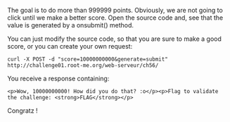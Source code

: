 The goal is to do more than 999999 points. Obviously, we are not going to click until we make a better score. Open the source code and, see that the value is generated by a onsubmit() method.

You can just modify the source code, so that you are sure to make a good score, or you can create your own request:

```
curl -X POST -d "score=10000000000&generate=submit" http://challenge01.root-me.org/web-serveur/ch56/
```

You receive a response containing:

```
<p>Wow, 10000000000! How did you do that? :o</p><p>Flag to validate the challenge: <strong>FLAG</strong></p>
```

Congratz !
